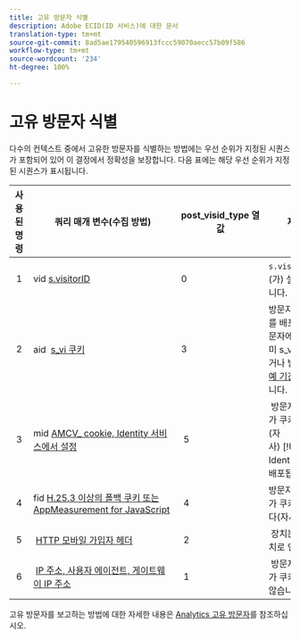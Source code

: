 ```yaml
---
title: 고유 방문자 식별
description: Adobe ECID(ID 서비스)에 대한 문서
translation-type: tm+mt
source-git-commit: 8ad5ae179540596913fccc59070aecc57b09f586
workflow-type: tm+mt
source-wordcount: '234'
ht-degree: 100%

---
```



# 고유 방문자 식별

다수의 컨텍스트 중에서 고유한 방문자를 식별하는 방법에는 우선 순위가 지정된 시퀀스가 포함되어 있어 이 결정에서 정확성을 보장합니다. 다음 표에는 해당 우선 순위가 지정된 시퀀스가 표시됩니다.

| 사용된 명령 | 쿼리 매개 변수(수집 방법) | post_visid_type 열 값 | 제공 시점 |
|---|---|---|---|
|  1  | vid [s.visitorID](https://docs.adobe.com/content/help/ko-KR/analytics/technotes/visitor-identification.html)  | 0  | `s.visitorID`이(가) 설정되어 있습니다. |
|  2  | aid  [s_vi 쿠키](https://docs.adobe.com/content/help/ko-KR/analytics/technotes/visitor-identification.html)  | 3  | 방문자 ID 서비스를 배포하기 전 방문자에게 이미 s_vi 쿠키가 있었거나 방문자 ID [유예 기간](https://docs.adobe.com/content/help/ko-KR/id-service/using/reference/analytics-reference/grace-period.html)을 구성했습니다.  |
|  3  | mid [AMCV_ cookie, Identity 서비스에서 설정](https://docs.adobe.com/content/help/ko-KR/id-service/using/home.html)  |  5  |  방문자의 브라우저가 쿠키를 승인하고 (자사) [!UICONTROL Identity 서비스]가 배포됩니다.  |
|  4  | fid [H.25.3 이상의 폴백 쿠키 또는 AppMeasurement for JavaScript](https://docs.adobe.com/content/help/ko-KR/analytics/technotes/visitor-identification.html)  |  4  | 방문자의 브라우저가 쿠키를 승인합니다(자사).  |
|  5  |  [HTTP 모바일 가입자 헤더](https://docs.adobe.com/content/help/ko-KR/analytics/technotes/visitor-identification.html)  |  2  |  장치는 모바일 장치로 인식됩니다.  |
|  6  |  [IP 주소, 사용자 에이전트, 게이트웨이 IP 주소](https://docs.adobe.com/content/help/ko-KR/analytics/technotes/visitor-identification.html)  |  1  |  방문자의 브라우저가 쿠키를 승인하지 않습니다. |

고유 방문자를 보고하는 방법에 대한 자세한 내용은 [Analytics 고유 방문자](https://docs.adobe.com/content/help/ko-KR/analytics/components/variables/dimensions-reports/reports-unique-visitors-v15-dsc.html)를 참조하십시오.
